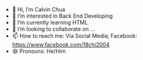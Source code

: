 - 👋 Hi, I’m Calvin Chua
- 👀 I’m interested in Back End Developing
- 🌱 I’m currently learning HTML
- 💞️ I’m looking to collaborate on ...
- 📫 How to reach me: Via Social Media; Facebook: https://www.facebook.com/18chi2004 
- 😄 Pronouns: He/Him


<!---
calvinchua18/calvinchua18 is a ✨ special ✨ repository because its `README.md` (this file) appears on your GitHub profile.
You can click the Preview link to take a look at your changes.
--->

